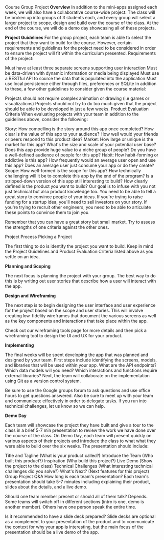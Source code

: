 Course Group Project
<b>Overview</b>
In addition to the mini-apps assigned each week, we will also have a collaborative course-wide project. The class will be broken up into groups of 3 students each, and every group will select a larger project to scope, design and build over the course of the class. At the end of the course, we will do a demo day showcasing all of these projects. 

<b>Project Guidelines</b>
For the group project, each team is able to select the project that they want to build for the course. However, certain requirements and guidelines for the project need to be considered in order to ensure the project will fit within the curriculum presented. Requirements of the project:

Must have at least three separate screens supporting user interaction
Must be data-driven with dynamic information or media being displayed
Must use a RESTful API to source the data that is populated into the application
Must use local persistence either through files, preferences or SQLite
In addition to these, a few other guidelines to consider given the course material:

Projects should not require complex animation or drawing (i.e games or visualizations)
Projects should not try to do too much given that the project should be able to be developed in just a few weeks.
Product Evaluation Criteria
When evaluating projects with your team in addition to the guidelines above, consider the following:

Story: How compelling is the story around this app once completed?
How clear is the value of this app to your audience?
How well would your friends or peers respond to this product idea?
Market: How large or unique is the market for this app?
What's the size and scale of your potential user base?
Does this app provide huge value to a niche group of people?
Do you have a well-defined audience of people for this app?
Habit: How habit-forming or addictive is this app?
How frequently would an average user open and use this app?
Does an average user just consume your app or do they create?
Scope: How well-formed is the scope for this app?
How technically challenging will it be to complete this app by the end of the program?
Is a stripped-down version of this app still interesting to build?
How clearly defined is the product you want to build?
Our goal is to infuse with you not just technical but also product knowledge too. You need to be able to tell a great story to convince people of your ideas. If you're trying to raise funding for a startup idea, you'll need to sell investors on your story. If you're trying to recruit other engineers, you need to be able to articulate these points to convince them to join you.

Remember that you can have a great story but small market. Try to assess the strengths of one criteria against the other ones.

Project Process
Picking a Project

The first thing to do is identify the project you want to build. Keep in mind the Project Guidelines and Product Evaluation Criteria listed above as you settle on an idea.

<b>Planning and Scoping</b>

The next focus is planning the project with your group. The best way to do this is by writing out user stories that describe how a user will interact with the app.

<b>Design and Wireframing</b>

The next step is to begin designing the user interface and user experience for the project based on the scope and user stories. This will involve creating low-fidelity wireframes that document the various screens as well as the key components and interactions that take place within the app.

Check out our wireframing tools page for more details and then pick a wireframing tool to design the UI and UX for your product.

<b>Implementing</b>

The final weeks will be spent developing the app that was planned and designed by your team. First steps include identifying the screens, models, and libraries that will be used within your app. What are the API endpoints? Which data models will you need? Which interactions and functions require external libraries? Next, the team will collaborate on the implementation using Git as a version control system.

Be sure to use the Google groups forum to ask questions and use office hours to get questions answered. Also be sure to meet up with your team and communicate effectively in order to delegate tasks. If you run into technical challenges, let us know so we can help. 

<b>Demo Day</b>

Each team will showcase the project they have built and give a tour to the class in a brief 5-7 min presentation to review the work we have done over the course of the class. On Demo Day, each team will present quickly on various aspects of their projects and introduce the class to what what they were able to build over the six weeks. The presentation should include:

Title and Tagline (What is your product called?)
Introduce the Team (Who built this product?)
Inspiration (Why build this project?)
Live Demo (Show the project to the class)
Technical Challenges (What interesting technical challenges did you solve?)
What's Next? (Next features for this project)
Group Project Q&A
How long is each team's presentation?
Each team's presentation should take 5-7 minutes including explaining their product, slides about the details, and a live demo.

Should one team member present or should all of them talk?
Depends. Some teams will switch off in different sections (intro is one, demo is another member). Others have one person speak the entire time.

Is it recommended to have a slide deck prepared?
Slide decks are optional as a complement to your presentation of the product and to communicate the context for why your app is interesting, but the main focus of the presentation should be a live demo of the app.
